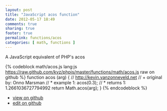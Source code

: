 ```yaml
---
layout: post
title: "JavaScript acos function"
date: 2012-05-17 18:49
comments: true
sharing: true
footer: true
permalink: functions/acos
categories: [ math, functions ]
---
```

A JavaScript equivalent of PHP's acos
<!-- more -->
{% codeblock math/acos.js lang:js https://raw.github.com/kvz/phpjs/master/functions/math/acos.js raw on github %}
function acos (arg) {
    // http://kevin.vanzonneveld.net
    // +   original by: Onno Marsman
    // *     example 1: acos(0.3);
    // *     returns 1: 1.2661036727794992
    return Math.acos(arg);
}
{% endcodeblock %}
<ul>
 <li><a href="https://github.com/kvz/phpjs/blob/master/functions/math/acos.js">view on github</a></li>
 <li><a href="https://github.com/kvz/phpjs/edit/master/functions/math/acos.js">edit on github</a></li>
</ul>

